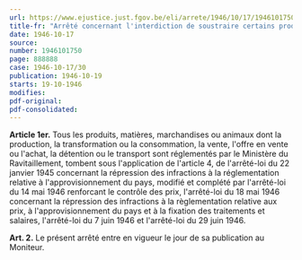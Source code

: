```yaml
---
url: https://www.ejustice.just.fgov.be/eli/arrete/1946/10/17/1946101750/justel
title-fr: "Arrêté concernant l'interdiction de soustraire certains produits ou marchandises à la circulation."
date: 1946-10-17
source:
number: 1946101750
page: 888888
case: 1946-10-17/30
publication: 1946-10-19
starts: 19-10-1946
modifies:
pdf-original:
pdf-consolidated:
---
```


**Article 1er.** Tous les produits, matières, marchandises ou animaux dont la production, la transformation ou la consommation, la vente, l'offre en vente ou l'achat, la détention ou le transport sont réglementés par le Ministère du Ravitaillement, tombent sous l'application de l'article 4, de l'arrêté-loi du 22 janvier 1945 concernant la répression des infractions à la réglementation relative à l'approvisionnement du pays, modifié et complété par l'arrêté-loi du 14 mai 1946 renforcant le contrôle des prix, l'arrêté-loi du 18 mai 1946 concernant la répression des infractions à la règlementation relative aux prix, à l'approvisionnement du pays et à la fixation des traitements et salaires, l'arrêté-loi du 7 juin 1946 et l'arrêté-loi du 29 juin 1946.

**Art. 2.** Le présent arrêté entre en vigueur le jour de sa publication au Moniteur.
